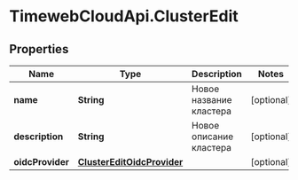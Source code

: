 # TimewebCloudApi.ClusterEdit

## Properties

Name | Type | Description | Notes
------------ | ------------- | ------------- | -------------
**name** | **String** | Новое название кластера | [optional] 
**description** | **String** | Новое описание кластера | [optional] 
**oidcProvider** | [**ClusterEditOidcProvider**](ClusterEditOidcProvider.md) |  | [optional] 


